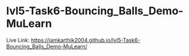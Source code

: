 # lvl5-Task6-Bouncing_Balls_Demo-MuLearn

Live Link: https://iamkarthik2004.github.io/lvl5-Task6-Bouncing_Balls_Demo-MuLearn/
